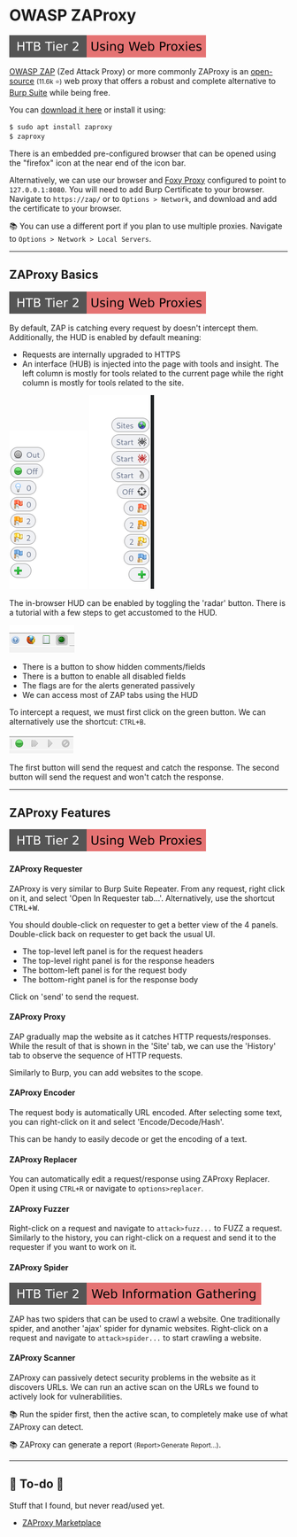 # OWASP ZAProxy

[![usingwebproxies](../../../../../_badges/htb/usingwebproxies.svg)](https://academy.hackthebox.com/course/preview/using-web-proxies)

<div class="row row-cols-lg-2"><div>

[OWASP ZAP](https://www.zaproxy.org/) (Zed Attack Proxy) or more commonly ZAProxy is an [open-source](https://github.com/zaproxy/zaproxy) <small>(11.6k ⭐)</small> web proxy that offers a robust and complete  alternative to [Burp Suite](../burp/index.md) while being free.

You can [download it here](https://www.zaproxy.org/download/) or install it using:

```ps
$ sudo apt install zaproxy
$ zaproxy
```
</div><div>

There is an embedded pre-configured browser that can be opened using the "firefox" icon at the near end of the icon bar.

Alternatively, we can use our browser and [Foxy Proxy](/cybersecurity/red-team/tools/utilities/proxies/foxyproxy.md) configured to point to `127.0.0.1:8080`. You will need to add Burp Certificate to your browser. Navigate to `https://zap/` or to `Options > Network`, and download and add the certificate to your browser.

📚 You can use a different port if you plan to use multiple proxies. Navigate to `Options > Network > Local Servers`.
</div></div>

<hr class="sep-both">

## ZAProxy Basics

[![usingwebproxies](../../../../../_badges/htb/usingwebproxies.svg)](https://academy.hackthebox.com/course/preview/using-web-proxies)

<div class="row row-cols-lg-2"><div>

By default, ZAP is catching every request by doesn't intercept them. Additionally, the HUD is enabled by default meaning:

* Requests are internally upgraded to HTTPS
* An interface (HUB) is injected into the page with tools and insight. The left column is mostly for tools related to the current page while the right column is mostly for tools related to the site.

<div class="text-center">

![ZAP HUD LEFT TOOLS](_images/left_column.png)
![ZAP HUD RIGHT TOOLS](_images/right_column.png)
</div>
</div><div>

The in-browser HUD can be enabled by toggling the 'radar' button. There is a tutorial with a few steps to get accustomed to the HUD.

<div class="text-center">

![ZAP HUD](_images/hud.png)
</div>

* There is a button to show hidden comments/fields
* There is a button to enable all disabled fields
* The flags are for the alerts generated passively
* We can access most of ZAP tabs using the HUD

To intercept a request, we must first click on the green button. We can alternatively use the shortcut: `CTRL+B`.

<div class="text-center">

![ZAP Breakpoint](_images/break.png)
</div>

The first button will send the request and catch the response. The second button will send the request and won't catch the response.
</div></div>

<hr class="sep-both">

## ZAProxy Features

[![usingwebproxies](../../../../../_badges/htb/usingwebproxies.svg)](https://academy.hackthebox.com/course/preview/using-web-proxies)

<div class="row row-cols-lg-2"><div>

#### ZAProxy Requester

ZAProxy is very similar to Burp Suite Repeater. From any request, right click on it, and select 'Open In Requester tab...'. Alternatively, use the shortcut <kbd>CTRL+W</kbd>.

You should double-click on requester to get a better view of the 4 panels. Double-click back on requester to get back the usual UI.

* The top-level left panel is for the request headers
* The top-level right panel is for the response headers
* The bottom-left panel is for the request body
* The bottom-right panel is for the response body

Click on 'send' to send the request.

#### ZAProxy Proxy

ZAP gradually map the website as it catches HTTP requests/responses. While the result of that is shown in the 'Site' tab, we can use the 'History' tab to observe the sequence of HTTP requests.

Similarly to Burp, you can add websites to the scope.

#### ZAProxy Encoder

The request body is automatically URL encoded. After selecting some text, you can right-click on it and select 'Encode/Decode/Hash'.

This can be handy to easily decode or get the encoding of a text.
</div><div>

#### ZAProxy Replacer

You can automatically edit a request/response using ZAProxy Replacer. Open it using `CTRL+R` or navigate to `options>replacer`.

#### ZAProxy Fuzzer

Right-click on a request and navigate to `attack>fuzz...` to FUZZ a request. Similarly to the history, you can right-click on a request and send it to the requester if you want to work on it.

#### ZAProxy Spider

[![web_information_gathering](../../../../../_badges/htb/web_information_gathering.svg)](https://academy.hackthebox.com/course/preview/information-gathering---web-edition)

ZAP has two spiders that can be used to crawl a website. One traditionally spider, and another 'ajax' spider for dynamic websites. Right-click on a request  and navigate to `attack>spider...` to start crawling a website.

#### ZAProxy Scanner

ZAProxy can passively detect security problems in the website as it discovers URLs. We can run an active scan on the URLs we found to actively look for vulnerabilities.

📚 Run the spider first, then the active scan, to completely make use of what ZAProxy can detect.

📚 ZAProxy can generate a report <small>(Report>Generate Report...)</small>.
</div></div>

<hr class="sep-both">

## 👻 To-do 👻

Stuff that I found, but never read/used yet.

<div class="row row-cols-lg-2"><div>

* [ZAProxy Marketplace](https://www.zaproxy.org/addons/)
</div><div>
</div></div>